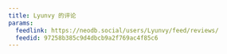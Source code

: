 ```yaml
---
title: Lyunvy 的评论
params:
  feedlink: https://neodb.social/users/Lyunvy/feed/reviews/
  feedid: 97258b385c9d4dbcb9a2f769ac4f85c6
---
```

